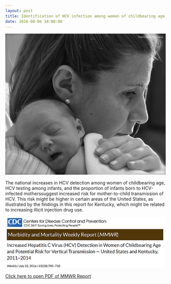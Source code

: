 ```yaml
---
layout: post
title: Identification of HCV infection among women of childbearing age and infants exist but requires widespread implementation
date: 2016-08-06 10:00:00
---
```


![](/assets/images/identification-of-hcv-infection-among-women-of-childbearing-age-and-infants-exist-but-requires-widespread-implementation.jpg)

The national increases in HCV detection among women of childbearing age, HCV testing among infants, and the proportion of infants born to HCV-infected motherssuggest increased risk for mother-to-child transmission of HCV. This risk might be higher in certain areas of the United States, as illustrated by the findings in this report for Kentucky, which might be related to increasing illicit injection drug use.

[![](/assets/images/identification-of-hcv-infection-among-women-of-childbearing-age-and-infants-exist-but-requires-widespread-implementation-2.png)](http://www.cdc.gov/mmwr/volumes/65/wr/mm6528a2.htm)

[Click here to open PDF of MMWR Report](https://jumpshare.com/v/ALYb0cGSEVFcmCER9vE6)